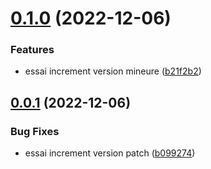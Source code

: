 # [0.1.0](https://github.com/frdemoulin/semantic-versioning/compare/v0.0.1...v0.1.0) (2022-12-06)


### Features

* essai increment version mineure ([b21f2b2](https://github.com/frdemoulin/semantic-versioning/commit/b21f2b2b92904766d67a799f24069338058720f9))

## [0.0.1](https://github.com/frdemoulin/semantic-versioning/compare/v0.0.0...v0.0.1) (2022-12-06)


### Bug Fixes

* essai increment version patch ([b099274](https://github.com/frdemoulin/semantic-versioning/commit/b0992742f9623d9be554c1bdc725f61717f55728))
